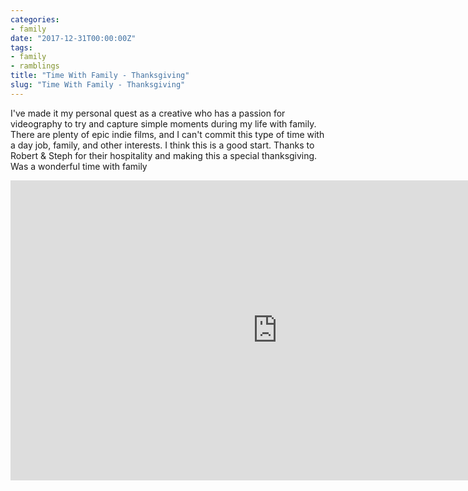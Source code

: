 ```yaml
---
categories:
- family
date: "2017-12-31T00:00:00Z"
tags:
- family
- ramblings
title: "Time With Family - Thanksgiving"
slug: "Time With Family - Thanksgiving"
---
```


I've made it my personal quest as a creative who has a passion for videography to try and capture simple moments during my life with family. There are plenty of epic indie films, and I can't commit this type of time with a day job, family, and other interests. I think this is a good start. Thanks to Robert & Steph for their hospitality and making this a special thanksgiving. Was a wonderful time with family

<iframe src="https://www.youtube.com/embed/BAj2xx1_sTg?wmode=opaque&enablejsapi=1" height="480" width="854" scrolling="no" frameborder="0" allowfullscreen="yes">
</iframe>

